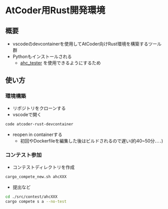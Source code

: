 # AtCoder用Rust開発環境
## 概要
- vscodeのdevcontainerを使用してAtCoder向けRust環境を構築するツール群
- Pythonもインストールされる
    - [ahc_tester](https://github.com/r3yohei/ahc_tester) を使用できるようにするため
## 使い方
### 環境構築
- リポジトリをクローンする
- vscodeで開く
```bash
code atcoder-rust-devcontainer
```
- reopen in containerする
    - 初回やDockerfileを編集した後はビルドされるので遅い(約40~50分．．．)
### コンテスト参加
- コンテストディレクトリを作成 
```bash
cargo_compete_new.sh ahcXXX
```
- 提出など
```bash
cd ./src/contest/ahcXXX
cargo compete s a --no-test
```